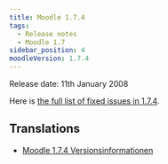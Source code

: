 ```yaml
---
title: Moodle 1.7.4
tags:
  - Release notes
  - Moodle 1.7
sidebar_position: 4
moodleVersion: 1.7.4
---
```

Release date: 11th January 2008

Here is [the full list of fixed issues in 1.7.4](http://tracker.moodle.org/secure/ReleaseNote.jspa?version=10243&styleName=Html&projectId=10011).

## Translations

- [Moodle 1.7.4 Versionsinformationen](https://docs.moodle.org/de/Moodle_1.7.4_Versionsinformationen)
